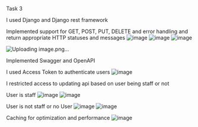 Task 3

I used Django and Django rest framework

Implemented support for GET, POST, PUT, DELETE and error handling and return appropriate HTTP statuses and messages
![image](https://github.com/Tumbler-3/TechTrack/assets/73570792/a5567b36-31bb-403d-93e3-7cd50e935e65)
![image](https://github.com/Tumbler-3/TechTrack/assets/73570792/c948f502-08ef-4459-b06e-1097fd6a63f4)
![image](https://github.com/Tumbler-3/TechTrack/assets/73570792/8276c9c6-ea38-4cf7-88d0-4474e45a9551)

![Uploading image.png…]()




Implemented Swagger and OpenAPI


I used Access Token to authenticate users
![image](https://github.com/Tumbler-3/TechTrack/assets/73570792/a6a09633-d300-4f88-afcf-8148be63ca61)



I restricted access to updating api based on user being staff or not

User is staff
![image](https://github.com/Tumbler-3/TechTrack/assets/73570792/11f7c8cd-23c5-47b0-a633-67026d227c93)
![image](https://github.com/Tumbler-3/TechTrack/assets/73570792/c279b683-f148-460f-afeb-9b91856c44cd)

User is not staff or no User
![image](https://github.com/Tumbler-3/TechTrack/assets/73570792/cab81f0d-4409-4b6e-8f0e-77ce5f059e70)
![image](https://github.com/Tumbler-3/TechTrack/assets/73570792/ba8d8cab-81f5-4fca-8b2b-f525c420b66f)



Caching for optimization and performance 
![image](https://github.com/Tumbler-3/TechTrack/assets/73570792/b28ca2af-d21d-4f3d-8773-d8377dd68d42)



